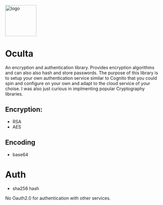 <img src="https://imgur.com/HIGhzcG.png" alt="logo" width="100"/>

# Oculta
An encryption and authentication library. Provides encryption algorithms and can also also hash and store passwords. The purpose of this library is to setup your own authentication service similar to Cognito that you could spin and configure on your own and adapt to the cloud service of your choise. I was also just curious in implmenting popular Cryptography libraries.

## Encryption:
- RSA
- AES

## Encoding
- base64

# Auth
- sha256 hash

No Oauth2.0 for authentication with other services.
